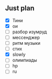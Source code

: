 ## Just plan
- [x] Тини
- [x] ои
- [ ] разбор изумруд
- [ ] мессенджер
- [ ] ритм музыки
- [ ] стих
- [x] slowly
- [ ] олимпиады 
- [ ] hp
- [ ] ru
